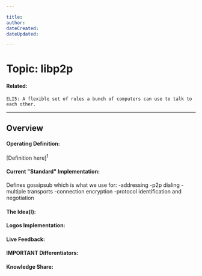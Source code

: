 ```yaml
---

title:
author:
dateCreated:
dateUpdated:

---
```


# Topic: libp2p
#### Related:
`ELI5: A flexible set of rules a bunch of computers can use to talk to each other.`

---

## Overview

#### Operating Definition:
[Definition here]<sup>1</sup>

#### Current "Standard" Implementation:
Defines gossipsub which is what we use for:
-addressing
-p2p dialing
-multiple transports
-connection encryption
-protocol identification and negotiation

#### The Idea(l):


#### Logos Implementation:


#### Live Feedback:


#### IMPORTANT Differentiators:


#### Knowledge Share: